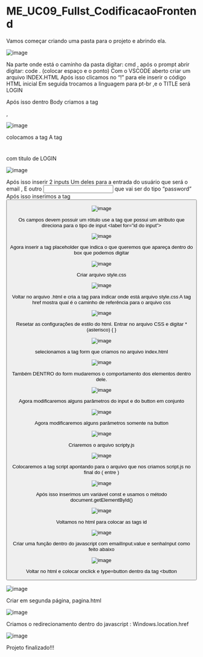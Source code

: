 # ME_UC09_Fullst_CodificacaoFrontend


Vamos começar criando uma pasta para o projeto e abrindo ela.

![image](https://github.com/CTM-SENAI-134/ME_UC09_Fullst_CodificacaoFrontend/assets/144062335/50d5f1d6-0323-44af-a5f0-8014d8e4f212)


Na parte onde está o caminho da pasta digitar: cmd ,
após o prompt abrir digitar: code . (colocar espaço e o ponto)
Com o VSCODE aberto criar um arquivo INDEX.HTML 
Após isso clicamos no “!” para ele inserir o código HTML inicial
Em seguida trocamos a linguagem para pt-br ,e o TITLE será LOGIN

Após isso dentro Body criamos a tag <form> </form> ,

![image](https://github.com/CTM-SENAI-134/ME_UC09_Fullst_CodificacaoFrontend/assets/144062335/ff97d7cc-048a-45ef-a1e5-d69f04387e14)

colocamos a tag A tag <h1> </h1> com titulo de LOGIN

![image](https://github.com/CTM-SENAI-134/ME_UC09_Fullst_CodificacaoFrontend/assets/144062335/71460f93-9775-4a20-85f5-f8a8981fb511)

Após isso inserir 2 inputs
Um deles para a entrada do usuário que será o email ,
E outro <input> que vai ser do tipo “password” 
Após isso inserimos a tag <button> 

![image](https://github.com/CTM-SENAI-134/ME_UC09_Fullst_CodificacaoFrontend/assets/144062335/33e3c84d-7a63-4234-aa73-368699aaf0ee)

Os campos devem possuir um rótulo use a tag <label> 
que possui um atributo que direciona para o tipo de input <label for=”id do input”>

![image](https://github.com/CTM-SENAI-134/ME_UC09_Fullst_CodificacaoFrontend/assets/144062335/44b5888e-3381-4490-9c0a-d27b866a5c06)

Agora inserir a tag placeholder que indica o que queremos que apareça dentro do box que podemos digitar

![image](https://github.com/CTM-SENAI-134/ME_UC09_Fullst_CodificacaoFrontend/assets/144062335/39c99745-3e03-4cad-8a4a-6f383a3a24f2)

Criar arquivo style.css 

![image](https://github.com/CTM-SENAI-134/ME_UC09_Fullst_CodificacaoFrontend/assets/144062335/eaf15f6a-359e-46fa-aad1-5e1ab4353586)


Voltar no arquivo .html e cria a tag <link> para indicar onde está arquivo style.css
A tag href mostra qual é o caminho de referência para o arquivo css

![image](https://github.com/CTM-SENAI-134/ME_UC09_Fullst_CodificacaoFrontend/assets/144062335/ad60a0ac-227f-4907-bead-afcb9b5e7c7a)

Resetar as configurações de estilo do html.
Entrar no arquivo CSS e digitar * (asterisco) { }

![image](https://github.com/CTM-SENAI-134/ME_UC09_Fullst_CodificacaoFrontend/assets/144062335/b5f7460b-3bd8-481f-8872-001a2b98f3dc)

selecionamos a tag form que criamos no arquivo index.html 

![image](https://github.com/CTM-SENAI-134/ME_UC09_Fullst_CodificacaoFrontend/assets/144062335/416a7247-c522-4e25-916d-985036879798)

Também DENTRO do form mudaremos o comportamento dos elementos dentro dele.

![image](https://github.com/CTM-SENAI-134/ME_UC09_Fullst_CodificacaoFrontend/assets/144062335/64fca345-dc42-4d5e-beb6-0d4b79f4ebb9)

Agora modificaremos alguns parâmetros do input e do button em conjunto

![image](https://github.com/CTM-SENAI-134/ME_UC09_Fullst_CodificacaoFrontend/assets/144062335/92bf24df-83f5-4b21-8261-640e177091ca)

Agora modificaremos alguns parâmetros somente na button

![image](https://github.com/CTM-SENAI-134/ME_UC09_Fullst_CodificacaoFrontend/assets/144062335/dc90a92a-fc2e-48ba-84f2-866ccb6c36de)

Criaremos o arquivo scripty.js

![image](https://github.com/CTM-SENAI-134/ME_UC09_Fullst_CodificacaoFrontend/assets/144062335/b46bbb27-963e-4e0d-926e-4712a064e50b)

Colocaremos a tag script apontando para o arquivo que nos criamos script.js no final do </body> ( entre )

![image](https://github.com/CTM-SENAI-134/ME_UC09_Fullst_CodificacaoFrontend/assets/144062335/52e7fa80-cb2b-49fb-a97d-affd29a0ffc6)

Após isso inserimos um variável const e usamos o método document.getElementById() 

![image](https://github.com/CTM-SENAI-134/ME_UC09_Fullst_CodificacaoFrontend/assets/144062335/43be4bf7-2d68-497b-bcd2-04d3edb6c56f)

Voltamos no html para colocar as tags id

![image](https://github.com/CTM-SENAI-134/ME_UC09_Fullst_CodificacaoFrontend/assets/144062335/251fda88-d511-4571-bd2d-3b47cd89f894)

Criar uma função dentro do javascript  com emailInput.value e senhaInput como feito abaixo

![image](https://github.com/CTM-SENAI-134/ME_UC09_Fullst_CodificacaoFrontend/assets/144062335/a94a66b1-db1c-429b-bb2f-d0d5af5a157c)

Voltar no html e colocar onclick e type=button dentro da tag <button</button>

![image](https://github.com/CTM-SENAI-134/ME_UC09_Fullst_CodificacaoFrontend/assets/144062335/4a04ac72-e4e3-4b3d-b578-739b6b65070d)

Criar em segunda página, pagina.html

![image](https://github.com/CTM-SENAI-134/ME_UC09_Fullst_CodificacaoFrontend/assets/144062335/60d5f1fa-5331-44bb-b4be-ba584952f9cd)

Criamos o redirecionamento dentro do javascript : Windows.location.href 

![image](https://github.com/CTM-SENAI-134/ME_UC09_Fullst_CodificacaoFrontend/assets/144062335/ea62b08f-cc8e-4f37-8c18-d39db969c5c0)

Projeto finalizado!!!
































